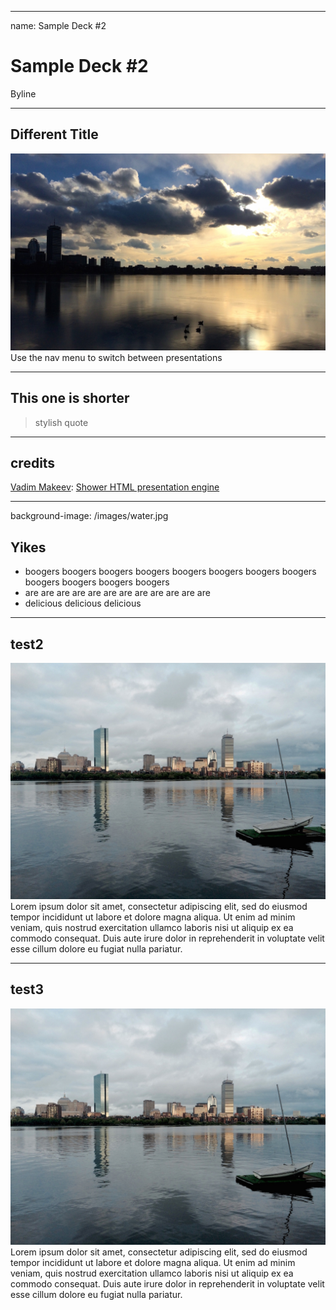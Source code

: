 ---- ----
name: Sample Deck #2

# Sample Deck #2
Byline


---- ----

## Different Title
![](/images/ice.jpg)
Use the nav menu to switch between presentations


---- ----

## This one is shorter

> stylish quote



---- ----

## credits
[Vadim Makeev](https://github.com/pepelsbey):
[Shower HTML presentation engine ](https://github.com/shower/shower)


---- ----
background-image: /images/water.jpg

## Yikes
- boogers boogers boogers boogers boogers boogers boogers boogers boogers boogers boogers boogers
- are are are are are are are are are are are are
- delicious delicious delicious



---- ----

## test2
![](/images/water.jpg "width=350 align=right") Lorem ipsum dolor sit amet, consectetur adipiscing elit, sed do eiusmod tempor incididunt ut labore et dolore magna aliqua. Ut enim ad minim veniam, quis nostrud exercitation ullamco laboris nisi ut aliquip ex ea commodo consequat. Duis aute irure dolor in reprehenderit in voluptate velit esse cillum dolore eu fugiat nulla pariatur.


---- ----

## test3
![](/images/water.jpg "width=350 align=left") Lorem ipsum dolor sit amet, consectetur adipiscing elit, sed do eiusmod tempor incididunt ut labore et dolore magna aliqua. Ut enim ad minim veniam, quis nostrud exercitation ullamco laboris nisi ut aliquip ex ea commodo consequat. Duis aute irure dolor in reprehenderit in voluptate velit esse cillum dolore eu fugiat nulla pariatur.
